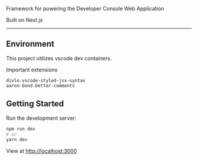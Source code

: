 Framework for powering the Developer Console Web Application

Built on Next.js

---

## Environment

This project utilizes vscode dev containers.

Important extensions

```
divlo.vscode-styled-jsx-syntax
aaron-bond.better-comments
```

## Getting Started

Run the development server:

```bash
npm run dev
# or
yarn dev
```

View at [http://localhost:3000](http://localhost:3000)
